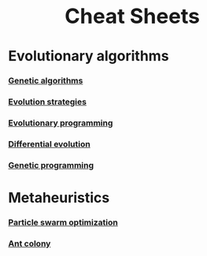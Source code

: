 <h1 align="center" style="font-size:3em">Cheat Sheets</h1>

# Evolutionary algorithms

### [Genetic algorithms](https://github.com/LuisR-jpg/School/blob/master/Optimizaci%C3%B3n%20y%20Metaheur%C3%ADsticas%20II/CheatSheets/GeneticAlgorithms.md)

### [Evolution strategies](https://github.com/LuisR-jpg/School/blob/master/Optimizaci%C3%B3n%20y%20Metaheur%C3%ADsticas%20II/CheatSheets/EvolutionStrategies.md)

### [Evolutionary programming](https://github.com/LuisR-jpg/School/blob/master/Optimizaci%C3%B3n%20y%20Metaheur%C3%ADsticas%20II/CheatSheets/EvolutionaryProgramming.md)

### [Differential evolution](https://github.com/LuisR-jpg/School/blob/master/Optimizaci%C3%B3n%20y%20Metaheur%C3%ADsticas%20II/CheatSheets/DifferentialEvolution.md)

### [Genetic programming](https://github.com/LuisR-jpg/School/blob/master/Optimizaci%C3%B3n%20y%20Metaheur%C3%ADsticas%20II/CheatSheets/GeneticProgramming.md)

# Metaheuristics

### [Particle swarm optimization](https://github.com/LuisR-jpg/School/blob/master/Optimizaci%C3%B3n%20y%20Metaheur%C3%ADsticas%20II/CheatSheets/ParticleSwarmOptimization.md)

### [Ant colony](https://github.com/LuisR-jpg/School/blob/master/Optimizaci%C3%B3n%20y%20Metaheur%C3%ADsticas%20II/CheatSheets/AntColony.md)